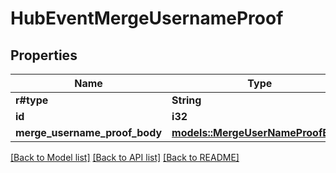 # HubEventMergeUsernameProof

## Properties

Name | Type | Description | Notes
------------ | ------------- | ------------- | -------------
**r#type** | **String** |  | 
**id** | **i32** |  | 
**merge_username_proof_body** | [**models::MergeUserNameProofBody**](MergeUserNameProofBody.md) |  | 

[[Back to Model list]](../README.md#documentation-for-models) [[Back to API list]](../README.md#documentation-for-api-endpoints) [[Back to README]](../README.md)


